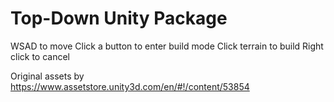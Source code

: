 Top-Down Unity Package
===

WSAD to move
Click a button to enter build mode
Click terrain to build
Right click to cancel


Original assets by https://www.assetstore.unity3d.com/en/#!/content/53854
